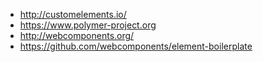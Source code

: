 * http://customelements.io/
* https://www.polymer-project.org
* http://webcomponents.org/
* https://github.com/webcomponents/element-boilerplate